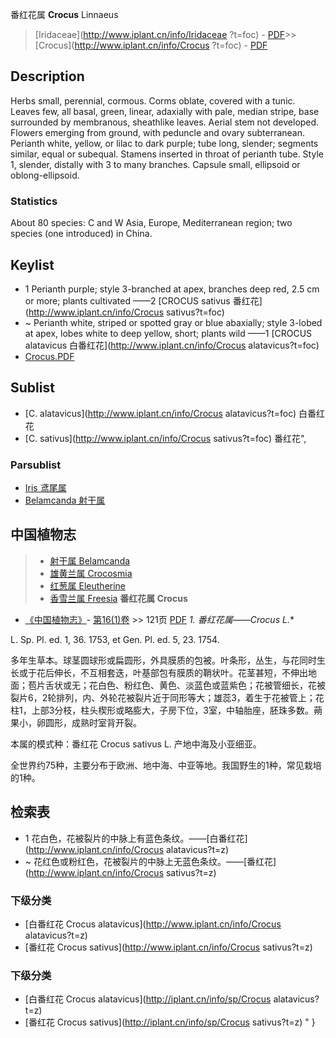番红花属 **Crocus** Linnaeus

> [Iridaceae](http://www.iplant.cn/info/Iridaceae ?t=foc) - [PDF](http://iplant.cn/foc/pdf/Iridaceae.pdf)>>[Crocus](http://www.iplant.cn/info/Crocus ?t=foc) - [PDF](http://www.iplant.cn/foc/pdf/Crocus.pdf)

## Description

Herbs small, perennial, cormous. Corms oblate, covered with a tunic. Leaves few, all basal, green, linear, adaxially with pale, median stripe, base surrounded by membranous, sheathlike leaves. Aerial stem not developed. Flowers emerging from ground, with peduncle and ovary subterranean. Perianth white, yellow, or lilac to dark purple; tube long, slender; segments similar, equal or subequal. Stamens inserted in throat of perianth tube. Style 1, slender, distally with 3 to many branches. Capsule small, ellipsoid or oblong-ellipsoid.

### Statistics
About 80 species: C and W Asia, Europe, Mediterranean region; two species (one introduced) in China.
## Keylist

* 1 Perianth purple; style 3-branched at apex, branches deep red, 2.5 cm or more; plants cultivated  ——2  [CROCUS sativus 番红花](http://www.iplant.cn/info/Crocus sativus?t=foc)
* ~ Perianth white, striped or spotted gray or blue abaxially; style 3-lobed at apex, lobes white to deep yellow, short; plants wild  ——1  [CROCUS alatavicus 白番红花](http://www.iplant.cn/info/Crocus alatavicus?t=foc)
* [Crocus.PDF](http://iplant.cn/foc/pdf/Crocus.pdf)

## Sublist

* [C.  alatavicus](http://www.iplant.cn/info/Crocus alatavicus?t=foc)
 白番红花
* [C.  sativus](http://www.iplant.cn/info/Crocus sativus?t=foc) 番红花",

### Parsublist

* [Iris  鸢尾属](http://www.iplant.cn/info/Iris?t=foc)
* [Belamcanda  射干属](http://www.iplant.cn/info/Belamcanda?t=foc)
## 中国植物志

> * [射干属  Belamcanda](Belamcanda-射干属.md)
> * [雄黄兰属  Crocosmia](http://www.iplant.cn/info/Crocosmia?t=z)
> * [红葱属  Eleutherine](http://www.iplant.cn/info/Eleutherine?t=z)
> * [香雪兰属  Freesia](http://www.iplant.cn/info/Freesia?t=z)
**番红花属 Crocus**

* [《中国植物志》](http://www.iplant.cn/frps)- [第16(1)卷](http://www.iplant.cn/frps/vol/16(1)) >> 121页 [PDF](http://www.iplant.cn/frps/pdf/16(1)/121y.pdf)
**1. 番红花属*——Crocus L.**

L. Sp. Pl. ed. 1, 36. 1753, et Gen. Pl. ed. 5, 23. 1754.

多年生草本。球茎圆球形或扁圆形，外具膜质的包被。叶条形，丛生，与花同时生长或于花后伸长，不互相套迭，叶基部包有膜质的鞘状叶。花茎甚短，不伸出地面；苞片舌状或无；花白色、粉红色、黄色、淡蓝色或蓝紫色；花被管细长，花被裂片6，2轮排列，内、外轮花被裂片近于同形等大；雄蕊3，着生于花被管上；花柱1，上部3分枝，柱头楔形或略膨大，子房下位，3室，中轴胎座，胚珠多数。蒴果小，卵圆形，成熟时室背开裂。

本属的模式种：番红花 Crocus sativus L. 产地中海及小亚细亚。

全世界约75种，主要分布于欧洲、地中海、中亚等地。我国野生的1种，常见栽培的1种。

## 检索表
* 1 花白色，花被裂片的中脉上有蓝色条纹。——[白番红花](http://www.iplant.cn/info/Crocus alatavicus?t=z)
* ~ 花红色或粉红色，花被裂片的中脉上无蓝色条纹。——[番红花](http://www.iplant.cn/info/Crocus sativus?t=z)

### 下级分类
* [白番红花  Crocus alatavicus](http://www.iplant.cn/info/Crocus alatavicus?t=z)
* [番红花  Crocus sativus](http://www.iplant.cn/info/Crocus sativus?t=z)

### 下级分类
* [白番红花  Crocus alatavicus](http://iplant.cn/info/sp/Crocus alatavicus?t=z)
* [番红花  Crocus sativus](http://iplant.cn/info/sp/Crocus sativus?t=z)
"
}